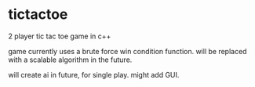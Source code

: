 # tictactoe

2 player tic tac toe game in c++

game currently uses a brute force win condition function. will be replaced with a scalable algorithm in the future. 

will create ai in future, for single play.
might add GUI. 
